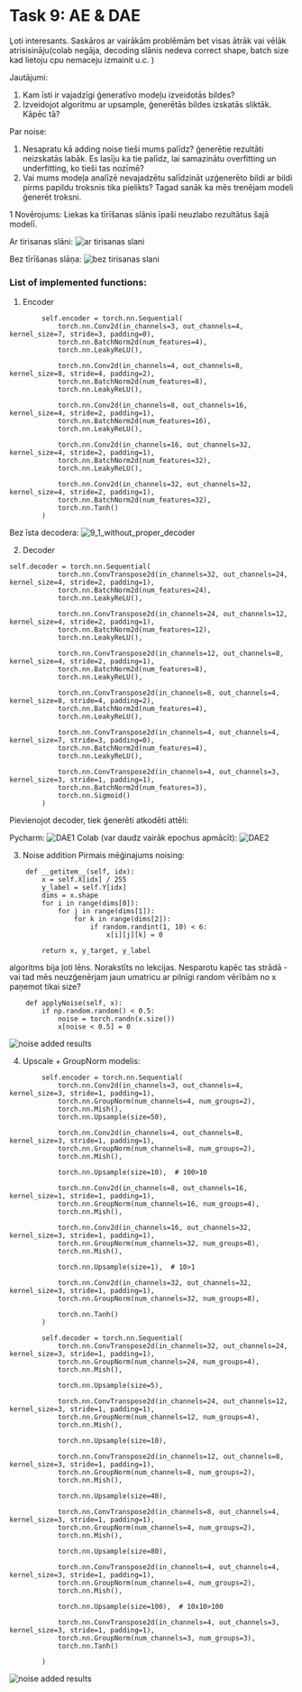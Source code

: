 # Task 9: AE & DAE


Ļoti interesants. Saskāros ar vairākām problēmām bet visas ātrāk vai vēlāk atrisisināju(colab negāja, decoding slānis nedeva correct shape, batch size kad lietoju cpu nemaceju izmainit u.c. )

Jautājumi:
1. Kam īsti ir vajadzīgi ģeneratīvo modeļu izveidotās bildes?
2. Izveidojot algoritmu ar upsample, ģenerētās bildes izskatās sliktāk. Kāpēc tā?

Par noise:
1. Nesapratu kā adding noise tieši mums palīdz? ģenerētie rezultāti neizskatās labāk. Es lasīju ka tie palīdz, lai samazinātu overfitting un underfitting, ko tieši tas nozīmē?
2. Vai mums modeļa analīzē nevajadzētu salīdzināt uzģenerēto bildi ar bildi pirms papildu troksnis tika pielikts? Tagad sanāk ka mēs trenējam modeli ģenerēt troksni. 

1 Novērojums: Liekas ka tīrīšanas slānis īpaši neuzlabo rezultātus šajā modelī.

Ar tirisanas slāni:
![ar tirisanas slani](../media/9_ar_tirisanas_slani.PNG)

Bez tīrīšanas slāņa:
![bez tirisanas slani](../media/9_bez_tirisanas_slana.PNG)




### List of implemented functions:
1. Encoder

~~~
        self.encoder = torch.nn.Sequential(
            torch.nn.Conv2d(in_channels=3, out_channels=4, kernel_size=7, stride=3, padding=0),
            torch.nn.BatchNorm2d(num_features=4),
            torch.nn.LeakyReLU(),

            torch.nn.Conv2d(in_channels=4, out_channels=8, kernel_size=8, stride=4, padding=2),
            torch.nn.BatchNorm2d(num_features=8),
            torch.nn.LeakyReLU(),

            torch.nn.Conv2d(in_channels=8, out_channels=16, kernel_size=4, stride=2, padding=1),
            torch.nn.BatchNorm2d(num_features=16),
            torch.nn.LeakyReLU(),

            torch.nn.Conv2d(in_channels=16, out_channels=32, kernel_size=4, stride=2, padding=1),
            torch.nn.BatchNorm2d(num_features=32),
            torch.nn.LeakyReLU(),

            torch.nn.Conv2d(in_channels=32, out_channels=32, kernel_size=4, stride=2, padding=1),
            torch.nn.BatchNorm2d(num_features=32),
            torch.nn.Tanh()
        )
~~~

Bez īsta decodera:
![9_1_without_proper_decoder](../media/9_1_without_proper_decoder.PNG)


2. Decoder

~~~
self.decoder = torch.nn.Sequential(
            torch.nn.ConvTranspose2d(in_channels=32, out_channels=24, kernel_size=4, stride=2, padding=1),
            torch.nn.BatchNorm2d(num_features=24),
            torch.nn.LeakyReLU(),
            
            torch.nn.ConvTranspose2d(in_channels=24, out_channels=12, kernel_size=4, stride=2, padding=1),
            torch.nn.BatchNorm2d(num_features=12),
            torch.nn.LeakyReLU(),
            
            torch.nn.ConvTranspose2d(in_channels=12, out_channels=8, kernel_size=4, stride=2, padding=1),
            torch.nn.BatchNorm2d(num_features=8),
            torch.nn.LeakyReLU(),
            
            torch.nn.ConvTranspose2d(in_channels=8, out_channels=4, kernel_size=8, stride=4, padding=2),
            torch.nn.BatchNorm2d(num_features=4),
            torch.nn.LeakyReLU(),

            torch.nn.ConvTranspose2d(in_channels=4, out_channels=4, kernel_size=7, stride=3, padding=0),
            torch.nn.BatchNorm2d(num_features=4),
            torch.nn.LeakyReLU(),

            torch.nn.ConvTranspose2d(in_channels=4, out_channels=3, kernel_size=3, stride=1, padding=1),
            torch.nn.BatchNorm2d(num_features=3),
            torch.nn.Sigmoid()
        )
~~~

Pievienojot decoder, tiek ģenerēti atkodēti attēli:

Pycharm:
![DAE1](../media/9_1_decoding.PNG)
Colab (var daudz vairāk epochus apmācīt):
![DAE2](../media/9_1_colab_decoding.PNG)

3. Noise addition
Pirmais mēģinajums noising:

~~~
    def __getitem__(self, idx):
        x = self.X[idx] / 255
        y_label = self.Y[idx]
        dims = x.shape
        for i in range(dims[0]):
            for j in range(dims[1]):
                for k in range(dims[2]):
                    if random.randint(1, 10) < 6:
                        x[i][j][k] = 0

        return x, y_target, y_label
~~~

algoritms bija ļoti lēns.
Norakstīts no lekcijas. Nesparotu kapēc tas strādā - vai tad mēs neuzģenērjam jaun umatricu ar pilnīgi random vērībām no x paņemot tikai size?

~~~
    def applyNoise(self, x):
        if np.random.random() < 0.5:
            noise = torch.randn(x.size())
            x[noise < 0.5] = 0
~~~

![noise added results](../media/9_1_added_noise.PNG)


4. Upscale + GroupNorm modelis:
~~~
        self.encoder = torch.nn.Sequential(
            torch.nn.Conv2d(in_channels=3, out_channels=4, kernel_size=3, stride=1, padding=1),
            torch.nn.GroupNorm(num_channels=4, num_groups=2),
            torch.nn.Mish(),
            torch.nn.Upsample(size=50),

            torch.nn.Conv2d(in_channels=4, out_channels=8, kernel_size=3, stride=1, padding=1),
            torch.nn.GroupNorm(num_channels=8, num_groups=2),
            torch.nn.Mish(),

            torch.nn.Upsample(size=10),  # 100>10

            torch.nn.Conv2d(in_channels=8, out_channels=16, kernel_size=1, stride=1, padding=1),
            torch.nn.GroupNorm(num_channels=16, num_groups=4),
            torch.nn.Mish(),

            torch.nn.Conv2d(in_channels=16, out_channels=32, kernel_size=3, stride=1, padding=1),
            torch.nn.GroupNorm(num_channels=32, num_groups=8),
            torch.nn.Mish(),

            torch.nn.Upsample(size=1),  # 10>1

            torch.nn.Conv2d(in_channels=32, out_channels=32, kernel_size=3, stride=1, padding=1),
            torch.nn.GroupNorm(num_channels=32, num_groups=8),

            torch.nn.Tanh()
        )

        self.decoder = torch.nn.Sequential(
            torch.nn.ConvTranspose2d(in_channels=32, out_channels=24, kernel_size=3, stride=1, padding=1),
            torch.nn.GroupNorm(num_channels=24, num_groups=4),
            torch.nn.Mish(),

            torch.nn.Upsample(size=5),

            torch.nn.ConvTranspose2d(in_channels=24, out_channels=12, kernel_size=3, stride=1, padding=1),
            torch.nn.GroupNorm(num_channels=12, num_groups=4),
            torch.nn.Mish(),

            torch.nn.Upsample(size=10),

            torch.nn.ConvTranspose2d(in_channels=12, out_channels=8, kernel_size=3, stride=1, padding=1),
            torch.nn.GroupNorm(num_channels=8, num_groups=2),
            torch.nn.Mish(),

            torch.nn.Upsample(size=40),

            torch.nn.ConvTranspose2d(in_channels=8, out_channels=4, kernel_size=3, stride=1, padding=1),
            torch.nn.GroupNorm(num_channels=4, num_groups=2),
            torch.nn.Mish(),

            torch.nn.Upsample(size=80),

            torch.nn.ConvTranspose2d(in_channels=4, out_channels=4, kernel_size=3, stride=1, padding=1),
            torch.nn.GroupNorm(num_channels=4, num_groups=2),
            torch.nn.Mish(),

            torch.nn.Upsample(size=100),  # 10x10>100

            torch.nn.ConvTranspose2d(in_channels=4, out_channels=3, kernel_size=3, stride=1, padding=1),
            torch.nn.GroupNorm(num_channels=3, num_groups=3),
            torch.nn.Tanh()

        )
~~~


![noise added results](../media/9_5_groupnorm_with_upsample.PNG)
